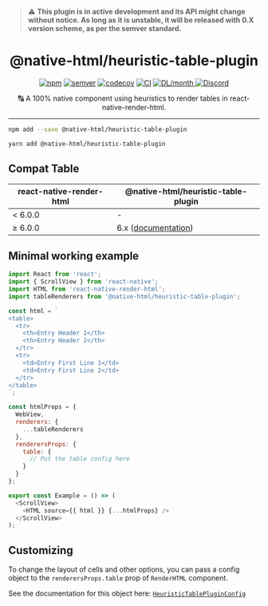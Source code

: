 > :warning: **This plugin is in active development and its API might change without notice. As long as it is unstable, it will be released with 0.X version scheme, as per the semver standard.**

<h1 align="center">@native-html/heuristic-table-plugin</h1>

<p align="center">
  <a href="https://www.npmjs.com/package/@native-html/heuristic-table-plugin"
    ><img
      src="https://img.shields.io/npm/v/@native-html/heuristic-table-plugin"
      alt="npm"
  /></a>
  <a href="https://semver.org/spec/v2.0.0.html"
    ><img
      src="https://img.shields.io/badge/semver-2.0.0-e10079.svg"
      alt="semver"
  /></a>
  <a href="https://codecov.io/gh/native-html/plugins?flag=heuristic-table-plugin"
    ><img
      src="https://codecov.io/gh/native-html/plugins/branch/master/graph/badge.svg?flag=heuristic-table-plugin"
      alt="codecov"
  /></a>
  <a
    href="https://github.com/native-html/plugins/actions?query=branch%3Amaster+workflow%3Atable"
    ><img
      src="https://github.com/native-html/plugins/workflows/table/badge.svg?branch=master"
      alt="CI"
  /></a>
  <a href="https://www.npmjs.com/package/@native-html/heuristic-table-plugin">
    <img
      src="https://img.shields.io/npm/dm/@native-html/heuristic-table-plugin.svg"
      alt="DL/month"
    />
  </a>
  <a href="https://discord.gg/3B9twTMEzb">
      <img
      src="https://img.shields.io/discord/736906960041148476?label=discord"
      alt="Discord"
    />
  </a>
</p>

<p align="center">
  🔠 A 100% native component using heuristics to render tables in react-native-render-html.
</p>

<hr/>

```sh
npm add --save @native-html/heuristic-table-plugin
```

```sh
yarn add @native-html/heuristic-table-plugin
```

## Compat Table

| react-native-render-html | @native-html/heuristic-table-plugin                                                                                |
| ------------------------ | ------------------------------------------------------------------------------------------------------------------ |
| &lt; 6.0.0               | -                                                                                                        |
| ≥ 6.0.0                  | 6.x ([documentation](https://github.com/native-html/plugins/tree/rnrh/6.x/packages/heuristic-table-plugin#readme)) |

## Minimal working example

```javascript
import React from 'react';
import { ScrollView } from 'react-native';
import HTML from 'react-native-render-html';
import tableRenderers from '@native-html/heuristic-table-plugin';

const html = `
<table>
  <tr>
    <th>Entry Header 1</th>
    <th>Entry Header 2</th>
  </tr>
  <tr>
    <td>Entry First Line 1</td>
    <td>Entry First Line 2</td>
  </tr>
</table>
`;

const htmlProps = {
  WebView,
  renderers: {
    ...tableRenderers
  },
  renderersProps: {
    table: {
      // Put the table config here
    }
  }
};

export const Example = () => (
  <ScrollView>
    <HTML source={{ html }} {...htmlProps} />
  </ScrollView>
);
```

## Customizing

To change the layout of cells and other options, you can pass a config object
to the `renderersProps.table` prop of `RenderHTML` component.

See the documentation for this object here: [`HeuristicTablePluginConfig`](docs/heuristic-table-plugin.heuristictablepluginconfig.md)
